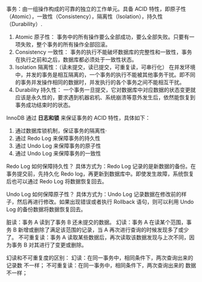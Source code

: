 事务：由一组操作构成的可靠的独立的工作单元。具备 ACID 特性，即原子性（Atomic），一致性（Consistency），隔离性（Isolation），持久性（Durability）.

1. Atomic 原子性：
    事务中的所有操作要么全部成功，要么全部失败。只要有一项失败，整个事务的所有操作全部回滚。
2. Consistency 一致性：
    事务的执行不能破坏数据库的完整性和一致性，事务在执行之前和之后，数据库都必须处于一致性状态。
3. Isolation 隔离性：（读未提交，读已提交，可重复读，可串行化）
    在并发环境中，并发的事务是相互隔离的，一个事务的执行不能被其他事务干扰。即不同的事务并发操作相同的数据时，并发执行的各个事务之间不能相互干扰。
4. Durability 持久性：
    一个事务一旦提交，它对数据库中对应数据的状态变更就应该是永久性的，要求遇到机器宕机、系统崩溃等意外发生后，依然能恢复到事务成功结束时的状态。

InnoDB 通过 **日志和锁** 来保证事务的 ACID 特性，具体如下：

1. 通过数据库锁机制，保证事务的隔离性·
2. 通过 Redo Log 来保障事务的持久性
3. 通过 Undo Log 来保障事务的原子性
4. 通过 Undo Log 来保障事务的一致性

Redo Log 如何保障持久性？
具体方式为：Redo Log 记录的是新数据的备份。在事务提交前，先持久化 Redo log，再更新到数据库中。即使发生故障，系统恢复后也可以通过 Redo Log 将数据恢复回去。


Undo Log 如何保障原子性？
具体方式为：Undo Log 记录数据在修改前的样子，然后再进行修改。如果出现错误或者执行 Rollback 语句，则可以利用 Undo Log 的备份数据将数据恢复回去。

脏读：事务 A 读到了事务 B 还未提交的数据。
幻读：事务 A 在读某个范围，事务 B 新增或删除了满足该范围的记录，当 A 再次进行查询的时候发现多了或少了。
不可重复读：事务 A 读取某些数据后，再次读取该数据发现与上次不同，因为事务 B 对其进行了变更或删除。

幻读和不可重复度的区别：
幻读：在同一事务中，相同条件下，两次查询出来的 记录数 不一样；
不可重复读：在同一事务中，相同条件下，两次查询出来的 数据 不一样；


